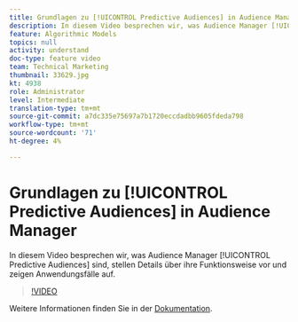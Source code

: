 ```yaml
---
title: Grundlagen zu [!UICONTROL Predictive Audiences] in Audience Manager
description: In diesem Video besprechen wir, was Audience Manager [!UICONTROL Predictive Audiences] sind, stellen Details über ihre Funktionsweise vor und zeigen Anwendungsfälle auf.
feature: Algorithmic Models
topics: null
activity: understand
doc-type: feature video
team: Technical Marketing
thumbnail: 33629.jpg
kt: 4938
role: Administrator
level: Intermediate
translation-type: tm+mt
source-git-commit: a7dc335e75697a7b1720eccdadbb9605fdeda798
workflow-type: tm+mt
source-wordcount: '71'
ht-degree: 4%

---
```



# Grundlagen zu [!UICONTROL Predictive Audiences] in Audience Manager

In diesem Video besprechen wir, was Audience Manager [!UICONTROL Predictive Audiences] sind, stellen Details über ihre Funktionsweise vor und zeigen Anwendungsfälle auf.

>[!VIDEO](https://video.tv.adobe.com/v/33629/?quality=12)

Weitere Informationen finden Sie in der [Dokumentation](https://docs.adobe.com/content/help/en/audience-manager/user-guide/features/algorithmic-models/predictive-audiences/predictive-audiences.html).
